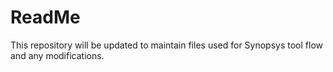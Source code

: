 # ReadMe
This repository will be updated to maintain files used for Synopsys tool flow and any modifications.
